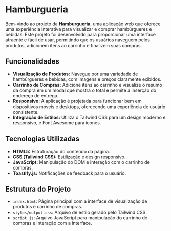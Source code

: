 # Hamburgueria

Bem-vindo ao projeto da **Hamburgueria**, uma aplicação web que oferece uma experiência interativa para visualizar e comprar hambúrgueres e bebidas. Este projeto foi desenvolvido para proporcionar uma interface atraente e fácil de usar, permitindo que os usuários naveguem pelos produtos, adicionem itens ao carrinho e finalizem suas compras.

## Funcionalidades

- **Visualização de Produtos:** Navegue por uma variedade de hambúrgueres e bebidas, com imagens e preços claramente exibidos.
- **Carrinho de Compras:** Adicione itens ao carrinho e visualize o resumo da compra em um modal que mostra o total e permite a inserção do endereço de entrega.
- **Responsivo:** A aplicação é projetada para funcionar bem em dispositivos móveis e desktops, oferecendo uma experiência de usuário consistente.
- **Integração de Estilos:** Utiliza o Tailwind CSS para um design moderno e responsivo, e Font Awesome para ícones.

## Tecnologias Utilizadas

- **HTML5:** Estruturação do conteúdo da página.
- **CSS (Tailwind CSS):** Estilização e design responsivo.
- **JavaScript:** Manipulação do DOM e interação com o carrinho de compras.
- **Toastify.js:** Notificações de feedback para o usuário.

## Estrutura do Projeto

- `index.html`: Página principal com a interface de visualização de produtos e carrinho de compras.
- `styles/output.css`: Arquivo de estilo gerado pelo Tailwind CSS.
- `script.js`: Arquivo JavaScript para manipulação do carrinho de compras e interação com a interface.


